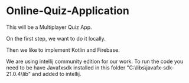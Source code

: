 # Online-Quiz-Application

This will be a Multiplayer Quiz App. 

On the first step, we want to do it locally. 

Then we like to implement Kotlin and Firebase.

We are using intellij community edition for our work. 
To run the code you need to be have Javafxsdk installed in this folder "C:\libs\javafx-sdk-21.0.4\lib" and added to intellij.

